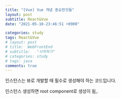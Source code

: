 ```yaml
---
title: "[Vue] Vue 개념 중요한것들"
layout: post
subtitle: React&Vue
date: "2021-05-10-23:46:51 +0900"

categories: study
tags: React&Vue
# layout: post
# title:  WebFrontEnd
# subtitle:   "시작하기"
# categories: study
# tags: java
comments: true
---
```


인스턴스는 뷰로 개발할 때 필수로 생성해야 하는 코드입니다.


인스턴스 생성하면 root component로 생성이 됨,.
